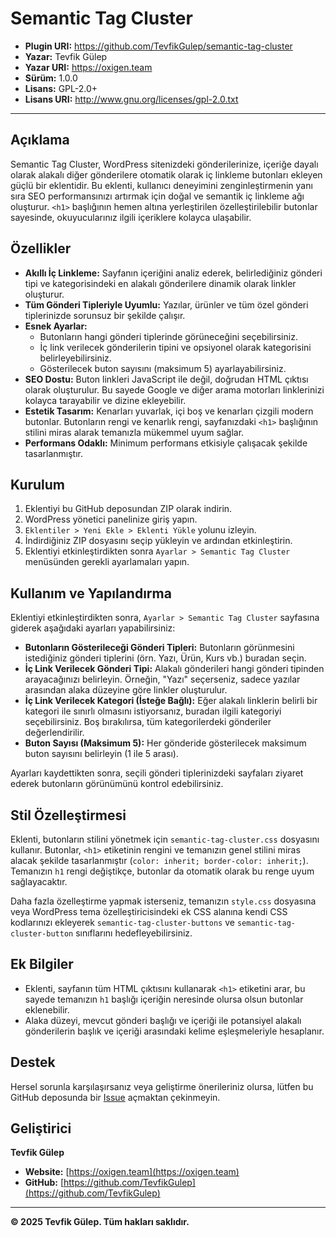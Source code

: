 # Semantic Tag Cluster

*   **Plugin URI:** https://github.com/TevfikGulep/semantic-tag-cluster
*   **Yazar:** Tevfik Gülep
*   **Yazar URI:** https://oxigen.team
*   **Sürüm:** 1.0.0
*   **Lisans:** GPL-2.0+
*   **Lisans URI:** http://www.gnu.org/licenses/gpl-2.0.txt

---

## Açıklama

Semantic Tag Cluster, WordPress sitenizdeki gönderilerinize, içeriğe dayalı olarak alakalı diğer gönderilere otomatik olarak iç linkleme butonları ekleyen güçlü bir eklentidir. Bu eklenti, kullanıcı deneyimini zenginleştirmenin yanı sıra SEO performansınızı artırmak için doğal ve semantik iç linkleme ağı oluşturur. `<h1>` başlığının hemen altına yerleştirilen özelleştirilebilir butonlar sayesinde, okuyucularınız ilgili içeriklere kolayca ulaşabilir.

## Özellikler

*   **Akıllı İç Linkleme:** Sayfanın içeriğini analiz ederek, belirlediğiniz gönderi tipi ve kategorisindeki en alakalı gönderilere dinamik olarak linkler oluşturur.
*   **Tüm Gönderi Tipleriyle Uyumlu:** Yazılar, ürünler ve tüm özel gönderi tiplerinizde sorunsuz bir şekilde çalışır.
*   **Esnek Ayarlar:**
    *   Butonların hangi gönderi tiplerinde görüneceğini seçebilirsiniz.
    *   İç link verilecek gönderilerin tipini ve opsiyonel olarak kategorisini belirleyebilirsiniz.
    *   Gösterilecek buton sayısını (maksimum 5) ayarlayabilirsiniz.
*   **SEO Dostu:** Buton linkleri JavaScript ile değil, doğrudan HTML çıktısı olarak oluşturulur. Bu sayede Google ve diğer arama motorları linklerinizi kolayca tarayabilir ve dizine ekleyebilir.
*   **Estetik Tasarım:** Kenarları yuvarlak, içi boş ve kenarları çizgili modern butonlar. Butonların rengi ve kenarlık rengi, sayfanızdaki `<h1>` başlığının stilini miras alarak temanızla mükemmel uyum sağlar.
*   **Performans Odaklı:** Minimum performans etkisiyle çalışacak şekilde tasarlanmıştır.

## Kurulum

1.  Eklentiyi bu GitHub deposundan ZIP olarak indirin.
2.  WordPress yönetici panelinize giriş yapın.
3.  `Eklentiler > Yeni Ekle > Eklenti Yükle` yolunu izleyin.
4.  İndirdiğiniz ZIP dosyasını seçip yükleyin ve ardından etkinleştirin.
5.  Eklentiyi etkinleştirdikten sonra `Ayarlar > Semantic Tag Cluster` menüsünden gerekli ayarlamaları yapın.

## Kullanım ve Yapılandırma

Eklentiyi etkinleştirdikten sonra, `Ayarlar > Semantic Tag Cluster` sayfasına giderek aşağıdaki ayarları yapabilirsiniz:

*   **Butonların Gösterileceği Gönderi Tipleri:** Butonların görünmesini istediğiniz gönderi tiplerini (örn. Yazı, Ürün, Kurs vb.) buradan seçin.
*   **İç Link Verilecek Gönderi Tipi:** Alakalı gönderileri hangi gönderi tipinden arayacağınızı belirleyin. Örneğin, "Yazı" seçerseniz, sadece yazılar arasından alaka düzeyine göre linkler oluşturulur.
*   **İç Link Verilecek Kategori (İsteğe Bağlı):** Eğer alakalı linklerin belirli bir kategori ile sınırlı olmasını istiyorsanız, buradan ilgili kategoriyi seçebilirsiniz. Boş bırakılırsa, tüm kategorilerdeki gönderiler değerlendirilir.
*   **Buton Sayısı (Maksimum 5):** Her gönderide gösterilecek maksimum buton sayısını belirleyin (1 ile 5 arası).

Ayarları kaydettikten sonra, seçili gönderi tiplerinizdeki sayfaları ziyaret ederek butonların görünümünü kontrol edebilirsiniz.

## Stil Özelleştirmesi

Eklenti, butonların stilini yönetmek için `semantic-tag-cluster.css` dosyasını kullanır. Butonlar, `<h1>` etiketinin rengini ve temanızın genel stilini miras alacak şekilde tasarlanmıştır (`color: inherit; border-color: inherit;`). Temanızın `h1` rengi değiştikçe, butonlar da otomatik olarak bu renge uyum sağlayacaktır.

Daha fazla özelleştirme yapmak isterseniz, temanızın `style.css` dosyasına veya WordPress tema özelleştiricisindeki ek CSS alanına kendi CSS kodlarınızı ekleyerek `semantic-tag-cluster-buttons` ve `semantic-tag-cluster-button` sınıflarını hedefleyebilirsiniz.

## Ek Bilgiler

*   Eklenti, sayfanın tüm HTML çıktısını kullanarak `<h1>` etiketini arar, bu sayede temanızın `h1` başlığı içeriğin neresinde olursa olsun butonlar eklenebilir.
*   Alaka düzeyi, mevcut gönderi başlığı ve içeriği ile potansiyel alakalı gönderilerin başlık ve içeriği arasındaki kelime eşleşmeleriyle hesaplanır.

## Destek

Hersel sorunla karşılaşırsanız veya geliştirme önerileriniz olursa, lütfen bu GitHub deposunda bir [Issue](https://github.com/TevfikGulep/semantic-tag-cluster/issues) açmaktan çekinmeyin.

## Geliştirici

**Tevfik Gülep**
*   **Website:** [https://oxigen.team](https://oxigen.team)
*   **GitHub:** [https://github.com/TevfikGulep](https://github.com/TevfikGulep)

---

**© 2025 Tevfik Gülep. Tüm hakları saklıdır.**
